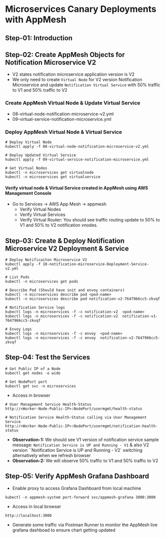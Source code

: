 # Microservices Canary Deployments with AppMesh

## Step-01: Introduction


## Step-02: Create AppMesh Objects for Notification Microservice V2
- V2 states notification microservice application version is V2
- We only need to create `Virtual Node` for V2 version Notification Microservice and update `Notification Virtual Service` with 50% traffic to V1 and 50% traffic to V2

### Create AppMesh Virtual Node & Update Virtual Service
- 08-virtual-node-notification-microservice-v2.yml
- 09-virtual-service-notification-microservice.yml

### Deploy AppMesh Virtual Node & Virtual Service
```
# Deploy Virtual Node
kubectl apply -f 08-virtual-node-notification-microservice-v2.yml

# Deploy Updated Virtual Service
kubectl apply -f 09-virtual-service-notification-microservice.yml

# Get Virtual Nodes
kubectl -n microservices get virtualnode
kubectl -n microservices get virtualservice
```

####  Verify virtual node & Virtual Service created in AppMesh using AWS Management Console
- Go to Services -> AWS App Mesh -> appmesh
  - Verify Virtual Nodes
  - Verify Virtual Services
  - Verify Virtual Router: You should see traffic routing update to 50% to V1 and 50% to V2 notification vnodes. 


## Step-03: Create & Deploy Notification Microservice V2 Deployment & Service
```
# Deploy Notificaiton Microservice V2
kubectl apply -f 10-notification-microservice-Deployment-Service-v2.yml

# List Pods
kubectl -n microservices get pods

# Describe Pod (Should have init and envoy containers)
kubectl -n microservices describe pod <pod-name>
kubectl -n microservices describe pod notification-v2-7647966cc5-zkvqf 

# Notification Service logs
kubectl logs -n microservices -f -c notification-v2  <pod-name> 
kubectl logs -n microservices -f -c notification-v2  notification-v1-7647966cc5-zkvqf  

# Envoy Logs
kubectl logs -n microservices -f -c envoy  <pod-name> 
kubectl logs -n microservices -f -c envoy  notification-v2-7647966cc5-zkvqf  
```


## Step-04: Test the Services
```
# Get Public IP of a Node
kubectl get nodes -o wide

# Get NodePort port
kubectl get svc -n microservices
```
- Access in browser
```
# User Management Service Health-Status
http://<Worker-Node-Public-IP>:NodePort/usermgmt/health-status

# Notification Service Health-Status calling via User Management Service
http://<Worker-Node-Public-IP>:NodePort/usermgmt/notification-health-status
```
- **Observation-1:** We should see V1 version of notification service sample message: `Notification Service is UP and Running - V1` & also V2 version ``Notification Service is UP and Running - V2`  switching alternatively when we refresh browser
- **Observation-2:** We will observe 50% traffic to V1 and 50% traffic to V2

## Step-05: Verify AppMesh Grafana Dashboard
- Enable proxy to access Grafana Dashboard from local machine
```
kubectl -n appmesh-system port-forward svc/appmesh-grafana 3000:3000
```
- Access in local browser
```
http://localhost:3000
```
- Generate some traffic via Postman Runner to monitor the AppMesh live grafana dashboad to ensure chart getting updated
